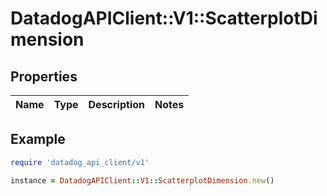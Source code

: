 # DatadogAPIClient::V1::ScatterplotDimension

## Properties

| Name | Type | Description | Notes |
| ---- | ---- | ----------- | ----- |

## Example

```ruby
require 'datadog_api_client/v1'

instance = DatadogAPIClient::V1::ScatterplotDimension.new()
```
